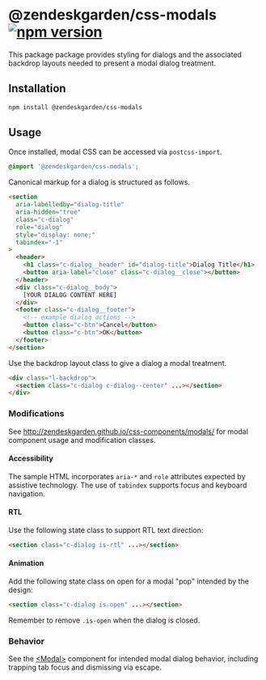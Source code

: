 # @zendeskgarden/css-modals [![npm version][npm version badge]][npm version link]

[npm version badge]: https://flat.badgen.net/npm/v/@zendeskgarden/css-modals
[npm version link]: https://www.npmjs.com/package/@zendeskgarden/css-modals

This package package provides styling for dialogs and the associated
backdrop layouts needed to present a modal dialog treatment.

## Installation

```sh
npm install @zendeskgarden/css-modals
```

## Usage

Once installed, modal CSS can be accessed via `postcss-import`.

```css
@import '@zendeskgarden/css-modals';
```

Canonical markup for a dialog is structured as follows.

```html
<section
  aria-labelledby="dialog-title"
  aria-hidden="true"
  class="c-dialog"
  role="dialog"
  style="display: none;"
  tabindex="-1"
>
  <header>
    <h1 class="c-dialog__header" id="dialog-title">Dialog Title</h1>
    <button aria-label="close" class="c-dialog__close"></button>
  </header>
  <div class="c-dialog__body">
    [YOUR DIALOG CONTENT HERE]
  </div>
  <footer class="c-dialog__footer">
    <!-- example dialog actions -->
    <button class="c-btn">Cancel</button>
    <button class="c-btn">OK</button>
  </footer>
</section>
```

Use the backdrop layout class to give a dialog a modal treatment.

```html
<div class="l-backdrop">
  <section class="c-dialog c-dialog--center" ...></section>
</div>
```

### Modifications

See http://zendeskgarden.github.io/css-components/modals/ for
modal component usage and modification classes.

#### Accessibility

The sample HTML incorporates `aria-*` and `role` attributes expected by
assistive technology. The use of `tabindex` supports focus and keyboard
navigation.

#### RTL

Use the following state class to support RTL text direction:

```html
<section class="c-dialog is-rtl" ...></section>
```

#### Animation

Add the following state class on open for a modal "pop" intended by the
design:

```html
<section class="c-dialog is-open" ...></section>
```

Remember to remove `.is-open` when the dialog is closed.

### Behavior

See the
[&lt;Modal&gt;](https://zendeskgarden.github.io/react-components/#!/Modal)
component for intended modal dialog behavior, including trapping tab
focus and dismissing via escape.
